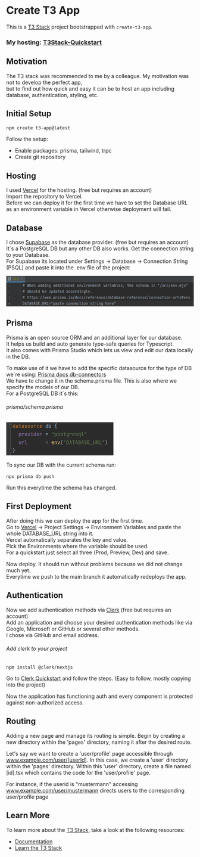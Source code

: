 # Create T3 App

This is a [T3 Stack](https://create.t3.gg/) project bootstrapped with `create-t3-app`.  
### My hosting: [T3Stack-Quickstart](https://t3test-indol.vercel.app)


## Motivation
The T3 stack was recommended to me by a colleague. My motivation was not to develop the perfect app,  
but to find out how quick and easy it can be to host an app including database, authentication, styling, etc.

## Initial Setup
```
npm create t3-app@latest
```
Follow the setup:
- Enable packages: prisma, tailwind, trpc
- Create git repository

## Hosting
I used [Vercel](Vercel.com) for the hosting. (free but requires an account)  
Import the repository to Vercel.  
Before we can deploy it for the first time we have to set the Database URL
as an environment variable in Vercel otherwise deployment will fail.

## Database
I chose [Supabase](Supabase.com) as the database provider. (free but requires an account)  
It´s a PostgreSQL DB but any other DB also works.
Get the connection string to your Database.  
For Supabase its located under Settings -> Database -> Connection String (PSQL) and paste it into the .env file of the project:

![img_3.png](img_3.png)

## Prisma
Prisma is an open source ORM and an additional layer for our database.  
It helps us build and auto generate type-safe queries for Typescript.  
It also comes with Prisma Studio which lets us view and edit our data locally in the DB.  

To make use of it we have to add the specific datasource for the type of DB we´re using: [Prisma docs db-connectors](https://www.prisma.io/docs/concepts/database-connectors)   
We have to change it in the schema.prisma file. This is also where we specify the models of our DB.  
For a PostgreSQL DB it´s this:
###### prisma/schema.prisma  
![img_4.png](img_4.png)

To sync our DB with the current schema run: 
```
npx prisma db push 
```
Run this everytime the schema has changed.

## First Deployment
After doing this we can deploy the app for the first time.  
Go to [Vercel](Vercel.com) -> Project Settings -> Environment Variables and paste the whole DATABASE_URL string into it.  
Vercel automatically separates the key and value.  
Pick the Environments where the variable should be used.  
For a quickstart just select all three (Prod, Preview, Dev) and save.  

Now deploy. It should run without problems because we did not change much yet.  
Everytime we push to the main branch it automatically redeploys the app.

## Authentication
Now we add authentication methods via [Clerk](clerk.com) (free but requires an account)  
Add an application and choose your desired authentication methods like via 
Google, Microsoft or GitHub or several other methods.  
I chose via GitHub and email address.
###### Add clerk to your project
```
npm install @clerk/nextjs
```

Go to [Clerk Quickstart](https://clerk.com/docs/quickstarts/nextjs) and follow the steps. (Easy to follow, mostly copying into the project)  

Now the application has functioning auth and every component is protected against non-authorized access.

## Routing
Adding a new page and manage its routing is simple.
Begin by creating a new directory within the 'pages' directory, naming it after the desired route.

Let's say we want to create a 'user/profile' page accessible through www.example.com/user/[userId].
In this case, we create a 'user' directory within the 'pages' directory. 
Within this 'user' directory, create a file named [id].tsx which contains the code for the 'user/profile' page.

For instance, if the userid is "mustermann" accessing www.example.com/user/mustermann directs users to the corresponding user/profile page

## Learn More
To learn more about the [T3 Stack](https://create.t3.gg/), take a look at the following resources:

- [Documentation](https://create.t3.gg/)
- [Learn the T3 Stack](https://create.t3.gg/en/faq#what-learning-resources-are-currently-available)